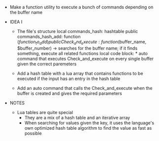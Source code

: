 
- Make a function utility to execute a bunch of commands depending on the buffer name


- IDEA I
	- The file's structure
		local	commands_hash: hashtable 
		public	commands_hash_add: function ($function_to_add)
		public	Check_and_execute: function ($buffer_name, $buffer_number) -> searches for the buffer name; if it finds something, execute all related functions
		local	code block:
				* auto command that executes Check_and_execute on every single buffer given the correct paremeters

	- Add a hash table with a lua array that contains functions to be executed if the input has an entry in the hash table 
	- Add an auto command that calls the Check_and_execute when the buffer is created and gives the required parameters


- NOTES
	- Lua tables are quite special
		- They are a mix of a hash table and an iterative array
		- When searching for values given the key, it uses the language's own optimized hash table algorithm to find the value as fast as possible
